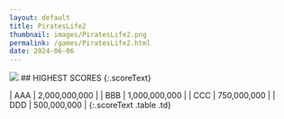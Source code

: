```yaml
---
layout: default
title: PiratesLife2
thumbnail: images/PiratesLife2.png
permalink: /games/PiratesLife2.html
date: 2024-06-06
---
```


<img src="../images/PiratesLife2.png" class="gameThumbnail img-fluid mx-auto align-middle">
## HIGHEST SCORES
{:.scoreText}

| AAA | 2,000,000,000 | 
| BBB | 1,000,000,000 | 
| CCC | 750,000,000 | 
| DDD | 500,000,000 | 
{:.scoreText .table .td}

